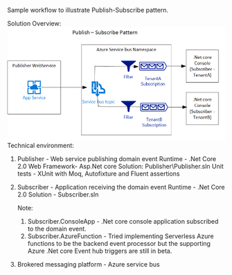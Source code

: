 Sample workflow to illustrate Publish-Subscribe pattern.

Solution Overview:
 ![alt text](PubSub_SolutionOverview.png "Architecture Overview")
Technical environment:
1. Publisher - Web service publishing domain event
	Runtime - .Net Core 2.0
	Web Framework- Asp.Net core
	Solution: Publisher\Publisher.sln
	Unit tests - XUnit with Moq, Autofixture and Fluent assertions

2. Subscriber - Application receiving the domain event
	Runtime - .Net Core 2.0
	Solution - Subscriber.sln
	
    Note: 
	1. Subscriber.ConsoleApp - .Net core console application subscribed to the domain event. 
	2. Subscriber.AzureFunction - Tried implementing Serverless Azure functions to be the backend event processor but the supporting Azure .Net core Event hub triggers are still in beta.
3. Brokered messaging platform - Azure service bus

